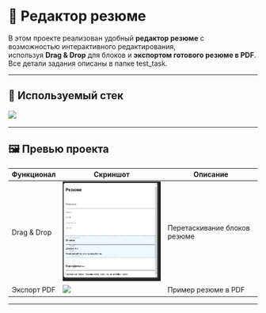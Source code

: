 # 📄 Редактор резюме

В этом проекте реализован удобный **редактор резюме** с возможностью интерактивного редактирования,  
используя **Drag & Drop** для блоков и **экспортом готового резюме в PDF**. 
Все детали задания описаны в папке test_task.

---

## 🚀 Используемый стек
<p>
  <img src="https://skillicons.dev/icons?i=react,js,html,css" />
</p>

---

## 🖼️ Превью проекта
| Функционал | Скриншот | Описание |
|------------|----------|----------|
| Drag & Drop | <img src="./Preview/dragdrop.png" width="300" /> | Перетаскивание блоков резюме |
| Экспорт PDF | <img src="./Preview/resume-example.pdf" width="300" /> | Пример резюме в PDF |

---
